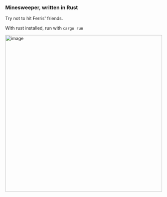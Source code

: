 ### Minesweeper, written in Rust

Try not to hit Ferris' friends.

With rust installed, run with `cargo run`

<img width="500" alt="image" src="https://github.com/ben-milanko/rustsweeper/assets/20643387/91483582-8c0b-4d88-a0d5-fb76ef11339a">
